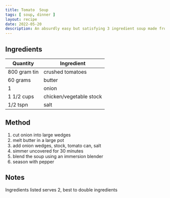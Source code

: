 ```yaml
---
title: Tomato  Soup
tags: [ soup, dinner ]
layout: recipe
date: 2022-05-20
description: An absurdly easy but satisfying 3 ingredient soup made from items you probably have on standby.
---
```

## Ingredients

|Quantity|Ingredient
|-|-
|800 gram tin|crushed tomatoes
|60 grams|butter
|1|onion
|1 1/2 cups|chicken/vegetable stock
|1/2 tspn|salt

## Method

1. cut onion into large wedges
2. melt butter in a large pot
3. add onion wedges, stock, tomato can, salt
4. simmer uncovered for 30 minutes
5. blend the soup using an immersion blender
6. season with pepper

## Notes
Ingredients listed serves 2, best to double ingredients
